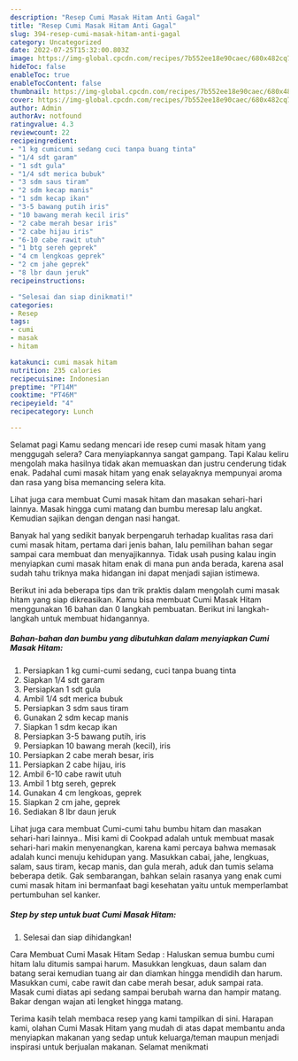 ```yaml
---
description: "Resep Cumi Masak Hitam Anti Gagal"
title: "Resep Cumi Masak Hitam Anti Gagal"
slug: 394-resep-cumi-masak-hitam-anti-gagal
category: Uncategorized
date: 2022-07-25T15:32:00.803Z
image: https://img-global.cpcdn.com/recipes/7b552ee18e90caec/680x482cq70/cumi-masak-hitam-foto-resep-utama.jpg
hideToc: false
enableToc: true
enableTocContent: false
thumbnail: https://img-global.cpcdn.com/recipes/7b552ee18e90caec/680x482cq70/cumi-masak-hitam-foto-resep-utama.jpg
cover: https://img-global.cpcdn.com/recipes/7b552ee18e90caec/680x482cq70/cumi-masak-hitam-foto-resep-utama.jpg
author: Admin
authorAv: notfound
ratingvalue: 4.3
reviewcount: 22
recipeingredient:
- "1 kg cumicumi sedang cuci tanpa buang tinta"
- "1/4 sdt garam"
- "1 sdt gula"
- "1/4 sdt merica bubuk"
- "3 sdm saus tiram"
- "2 sdm kecap manis"
- "1 sdm kecap ikan"
- "3-5 bawang putih iris"
- "10 bawang merah kecil iris"
- "2 cabe merah besar iris"
- "2 cabe hijau iris"
- "6-10 cabe rawit utuh"
- "1 btg sereh geprek"
- "4 cm lengkoas geprek"
- "2 cm jahe geprek"
- "8 lbr daun jeruk"
recipeinstructions:

- "Selesai dan siap dinikmati!"
categories:
- Resep
tags:
- cumi
- masak
- hitam

katakunci: cumi masak hitam 
nutrition: 235 calories
recipecuisine: Indonesian
preptime: "PT14M"
cooktime: "PT46M"
recipeyield: "4"
recipecategory: Lunch

---
```



Selamat pagi Kamu sedang mencari ide resep cumi masak hitam yang menggugah selera? Cara menyiapkannya sangat gampang. Tapi Kalau keliru mengolah maka hasilnya tidak akan memuaskan dan justru cenderung tidak enak. Padahal cumi masak hitam yang enak selayaknya mempunyai aroma dan rasa yang bisa memancing selera kita.


Lihat juga cara membuat Cumi masak hitam dan masakan sehari-hari lainnya. Masak hingga cumi matang dan bumbu meresap lalu angkat. Kemudian sajikan dengan dengan nasi hangat.

Banyak hal yang sedikit banyak berpengaruh terhadap kualitas rasa dari cumi masak hitam, pertama dari jenis bahan, lalu pemilihan bahan segar sampai cara membuat dan menyajikannya. Tidak usah pusing kalau ingin menyiapkan cumi masak hitam enak di mana pun anda berada, karena asal sudah tahu triknya maka hidangan ini dapat menjadi sajian istimewa.


Berikut ini ada beberapa tips dan trik praktis dalam mengolah cumi masak hitam yang siap dikreasikan. Kamu bisa membuat Cumi Masak Hitam menggunakan 16 bahan dan 0 langkah pembuatan. Berikut ini langkah-langkah untuk membuat hidangannya.

<!--inarticleads1-->

##### Bahan-bahan dan bumbu yang dibutuhkan dalam menyiapkan Cumi Masak Hitam:

1. Persiapkan 1 kg cumi-cumi sedang, cuci tanpa buang tinta
1. Siapkan 1/4 sdt garam
1. Persiapkan 1 sdt gula
1. Ambil 1/4 sdt merica bubuk
1. Persiapkan 3 sdm saus tiram
1. Gunakan 2 sdm kecap manis
1. Siapkan 1 sdm kecap ikan
1. Persiapkan 3-5 bawang putih, iris
1. Persiapkan 10 bawang merah (kecil), iris
1. Persiapkan 2 cabe merah besar, iris
1. Persiapkan 2 cabe hijau, iris
1. Ambil 6-10 cabe rawit utuh
1. Ambil 1 btg sereh, geprek
1. Gunakan 4 cm lengkoas, geprek
1. Siapkan 2 cm jahe, geprek
1. Sediakan 8 lbr daun jeruk


Lihat juga cara membuat Cumi-cumi tahu bumbu hitam dan masakan sehari-hari lainnya.. Misi kami di Cookpad adalah untuk membuat masak sehari-hari makin menyenangkan, karena kami percaya bahwa memasak adalah kunci menuju kehidupan yang. Masukkan cabai, jahe, lengkuas, salam, saus tiram, kecap manis, dan gula merah, aduk dan tumis selama beberapa detik. Gak sembarangan, bahkan selain rasanya yang enak cumi cumi masak hitam ini bermanfaat bagi kesehatan yaitu untuk memperlambat pertumbuhan sel kanker. 

<!--inarticleads2-->

##### Step by step untuk buat Cumi Masak Hitam:


1. Selesai dan siap dihidangkan!

Cara Membuat Cumi Masak Hitam Sedap : Haluskan semua bumbu cumi hitam lalu ditumis sampai harum. Masukkan lengkuas, daun salam dan batang serai kemudian tuang air dan diamkan hingga mendidih dan harum. Masukkan cumi, cabe rawit dan cabe merah besar, aduk sampai rata. Masak cumi diatas api sedang sampai berubah warna dan hampir matang. Bakar dengan wajan ati lengket hingga matang. 

Terima kasih telah membaca resep yang kami tampilkan di sini. Harapan kami, olahan Cumi Masak Hitam yang mudah di atas dapat membantu anda menyiapkan makanan yang sedap untuk keluarga/teman maupun menjadi inspirasi untuk berjualan makanan. Selamat menikmati
